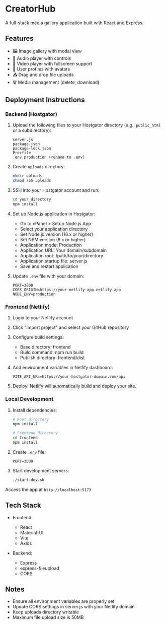 # CreatorHub

A full-stack media gallery application built with React and Express.

## Features

- 🖼️ Image gallery with modal view
- 🎵 Audio player with controls
- 🎥 Video player with fullscreen support
- 👤 User profiles with avatars
- 📤 Drag and drop file uploads
- 🗑️ Media management (delete, download)

## Deployment Instructions

### Backend (Hostgator)

1. Upload the following files to your Hostgator directory (e.g., `public_html` or a subdirectory):
   ```
   server.js
   package.json
   package-lock.json
   Procfile
   .env.production (rename to .env)
   ```

2. Create `uploads` directory:
   ```bash
   mkdir uploads
   chmod 755 uploads
   ```

3. SSH into your Hostgator account and run:
   ```bash
   cd your_directory
   npm install
   ```

4. Set up Node.js application in Hostgator:
   - Go to cPanel > Setup Node.js App
   - Select your application directory
   - Set Node.js version (16.x or higher)
   - Set NPM version (8.x or higher)
   - Application mode: Production
   - Application URL: Your domain/subdomain
   - Application root: /path/to/your/directory
   - Application startup file: server.js
   - Save and restart application

5. Update `.env` file with your domain:
   ```
   PORT=3000
   CORS_ORIGIN=https://your-netlify-app.netlify.app
   NODE_ENV=production
   ```

### Frontend (Netlify)

1. Login to your Netlify account

2. Click "Import project" and select your GitHub repository

3. Configure build settings:
   - Base directory: frontend
   - Build command: npm run build
   - Publish directory: frontend/dist

4. Add environment variables in Netlify dashboard:
   ```
   VITE_API_URL=https://your-hostgator-domain.com/api
   ```

5. Deploy! Netlify will automatically build and deploy your site.

### Local Development

1. Install dependencies:
   ```bash
   # Root directory
   npm install
   
   # Frontend directory
   cd frontend
   npm install
   ```

2. Create `.env` file:
   ```
   PORT=3000
   ```

3. Start development servers:
   ```bash
   ./start-dev.sh
   ```

Access the app at `http://localhost:5173`

## Tech Stack

- Frontend:
  - React
  - Material-UI
  - Vite
  - Axios

- Backend:
  - Express
  - express-fileupload
  - CORS

## Notes

- Ensure all environment variables are properly set
- Update CORS settings in server.js with your Netlify domain
- Keep uploads directory writable
- Maximum file upload size is 50MB
